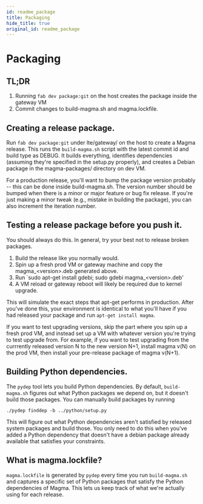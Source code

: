 ```yaml
---
id: readme_package
title: Packaging
hide_title: true
original_id: readme_package
---
```

# Packaging
TL;DR
-----
1. Running `fab dev package:git` on the host creates the package inside the
gateway VM
2. Commit changes to build-magma.sh and magma.lockfile.

Creating a release package.
---------------------------
Run `fab dev package:git` under lte/gateway/ on the host to create a Magma
release. This runs the `build-magma.sh` script with the latest commit id and
build type as DEBUG. It builds everything, identifies dependencies (assuming
they're specified in the setup.py properly), and creates a Debian package in the
magma-packages/ directory on dev VM.

For a production release, you'll want to bump the package version probably --
this can be done inside build-magma.sh. The version number should be bumped
when there is a minor or major feature or bug fix release. If you're just
making a minor tweak (e.g., mistake in building the package), you can also
increment the iteration number.

Testing a release package before you push it.
---------------------------------------------
You should always do this. In general, try your best not to release broken
packages.

1. Build the release like you normally would.
2. Spin up a fresh prod VM or gateway machine and copy the magma_&lt;version&gt;.deb
generated above.
3. Run `sudo apt-get install gdebi; sudo gdebi magma_&lt;version&gt;.deb'
4. A VM reload or gateway reboot will likely be required due to kernel upgrade.

This will simulate the exact steps that apt-get performs in production.
After you've done this, your environment is identical to what you'll have if
you had released your package and run `apt-get install magma`.

If you want to test upgrading versions, skip the part where you spin up a fresh
prod VM, and instead set up a VM with whatever version you're trying to test
upgrade from. For example, if you want to test upgrading from the currrently
released version N to the new version N+1, install magma v(N) on the prod VM,
then install your pre-release package of magma v(N+1).

Building Python dependencies.
-----------------------------
The `pydep` tool lets you build Python dependencies. By default,
`build-magma.sh` figures out what Python packages we depend on, but it doesn't
build those packages. You can manually build packages by running

`./pydep finddep -b ../python/setup.py`

This will figure out what Python dependencies aren't satisfied by released
system packages and build those. You only need to do this when you've added a
Python dependency that doesn't have a debian package already available that
satisfies your constraints.

What is magma.lockfile?
-----------------------
`magma.lockfile` is generated by `pydep` every time you run `build-magma.sh`
and captures a specific set of Python packages that satisfy the Python
dependencies of Magma. This lets us keep track of what we're actually using for
each release.
